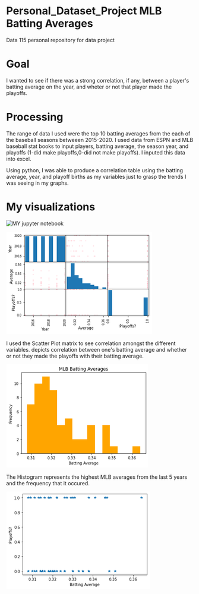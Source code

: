 # Personal_Dataset_Project MLB Batting Averages
Data 115 personal repository for data project
# Goal
I wanted to see if there was a strong correlation, if any, between a player's batting average on the year, and wheter or not that player made the playoffs. 
# Processing 
The range of data I used were the top 10 batting averages from the each of the baseball seasons betweeen 2015-2020. 
I used data from ESPN and MLB baseball stat books to input players, batting average, the season year, and playoffs (1-did make playoffs,0-did not make playoffs).
I inputed this data into excel.

Using python, I was able to produce a correlation table using the batting average, year, and playoff births as my variables just to grasp the trends I was seeing in my graphs.



# My visualizations 
![MY jupyter notebook](https://github.com/rdulski8/Personal_Dataset_Project/blob/master/Personal%20Dataset.ipynb)

![Scatter plot matrix](https://raw.githubusercontent.com/rdulski8/Personal_Dataset_Project/master/Scatter%20Matrix%20.png)

I used the Scatter Plot matrix to see correlation amongst the different variables. depicts correlation between one's batting average and whether or not they made the playoffs with their batting average.

![Batting Averages](https://raw.githubusercontent.com/rdulski8/Personal_Dataset_Project/master/download.png)

The Histogram represents the highest MLB averages from the last 5 years and the frequency that it occured. 

![Playoffs vs Averages scatter](https://raw.githubusercontent.com/rdulski8/Personal_Dataset_Project/master/download%20(2).png)
